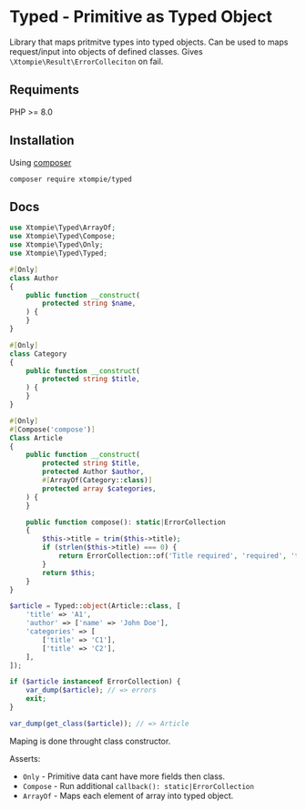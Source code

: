 # Typed - Primitive as Typed Object

Library that maps pritmitve types into typed objects.
Can be used to maps request/input into objects of defined classes.
Gives `\Xtompie\Result\ErrorColleciton` on fail.

## Requiments

PHP >= 8.0

## Installation

Using [composer](https://getcomposer.org/)

```
composer require xtompie/typed
```

## Docs

```php
use Xtompie\Typed\ArrayOf;
use Xtompie\Typed\Compose;
use Xtompie\Typed\Only;
use Xtompie\Typed\Typed;

#[Only]
class Author
{
    public function __construct(
        protected string $name,
    ) {
    }
}

#[Only]
class Category
{
    public function __construct(
        protected string $title,
    ) {
    }
}

#[Only]
#[Compose('compose')]
Class Article
{
    public function __construct(
        protected string $title,
        protected Author $author,
        #[ArrayOf(Category::class)]
        protected array $categories,
    ) {
    }

    public function compose(): static|ErrorCollection
    {
        $this->title = trim($this->title);
        if (strlen($this->title) === 0) {
            return ErrorCollection::of('Title required', 'required', 'title');
        }
        return $this;
    }
}

$article = Typed::object(Article::class, [
    'title' => 'A1',
    'author' => ['name' => 'John Doe'],
    'categories' => [
        ['title' => 'C1'],
        ['title' => 'C2'],
    ],
]);

if ($article instanceof ErrorCollection) {
    var_dump($article); // => errors
    exit;
}

var_dump(get_class($article)); // => Article
```

Maping is done throught class constructor.

Asserts:

- `Only` - Primitive data cant have more fields then class.
- `Compose` - Run additional `callback(): static|ErrorCollection`
- `ArrayOf` - Maps each element of array into typed object.
